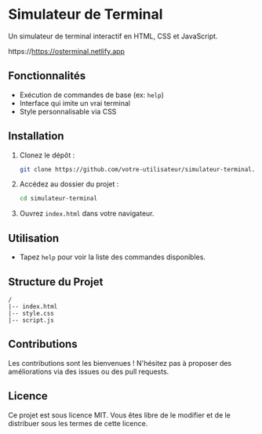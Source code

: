 # Simulateur de Terminal

Un simulateur de terminal interactif en HTML, CSS et JavaScript.

https://https://osterminal.netlify.app

## Fonctionnalités

- Exécution de commandes de base (ex: `help`)
- Interface qui imite un vrai terminal
- Style personnalisable via CSS

## Installation

1. Clonez le dépôt :
   ```bash
   git clone https://github.com/votre-utilisateur/simulateur-terminal.git
   ```
2. Accédez au dossier du projet :
   ```bash
   cd simulateur-terminal
   ```
3. Ouvrez `index.html` dans votre navigateur.

## Utilisation

- Tapez `help` pour voir la liste des commandes disponibles.

## Structure du Projet

```
/
|-- index.html   
|-- style.css    
|-- script.js    
```

## Contributions

Les contributions sont les bienvenues ! N'hésitez pas à proposer des améliorations via des issues ou des pull requests.

## Licence

Ce projet est sous licence MIT. Vous êtes libre de le modifier et de le distribuer sous les termes de cette licence.

